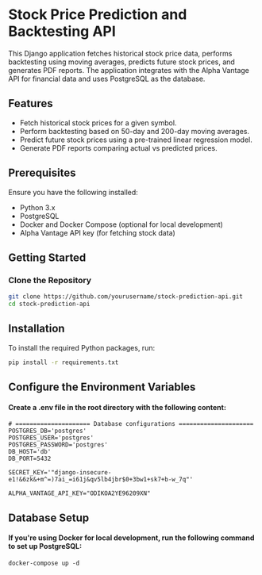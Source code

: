 # Stock Price Prediction and Backtesting API

This Django application fetches historical stock price data, performs backtesting using moving averages, predicts future stock prices, and generates PDF reports. The application integrates with the Alpha Vantage API for financial data and uses PostgreSQL as the database.

## Features

- Fetch historical stock prices for a given symbol.
- Perform backtesting based on 50-day and 200-day moving averages.
- Predict future stock prices using a pre-trained linear regression model.
- Generate PDF reports comparing actual vs predicted prices.

## Prerequisites

Ensure you have the following installed:

- Python 3.x
- PostgreSQL
- Docker and Docker Compose (optional for local development)
- Alpha Vantage API key (for fetching stock data)

## Getting Started

### Clone the Repository

```bash
git clone https://github.com/yourusername/stock-prediction-api.git
cd stock-prediction-api
```


## Installation

To install the required Python packages, run:

```bash
pip install -r requirements.txt
```

## Configure the Environment Variables
#### Create a .env file in the root directory with the following content:
```
# ===================== Database configurations =====================
POSTGRES_DB='postgres'
POSTGRES_USER='postgres'
POSTGRES_PASSWORD='postgres'
DB_HOST='db'
DB_PORT=5432

SECRET_KEY='"django-insecure-e1!&6zk&+m^=)7ai_=i61j&qv5lb4jbr$0+3bw1+sk7+b-w_7q"'

ALPHA_VANTAGE_API_KEY="ODIKOA2YE96209XN"
```

## Database Setup
#### If you're using Docker for local development, run the following command to set up PostgreSQL:
```
docker-compose up -d
```